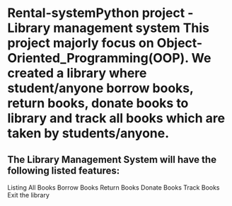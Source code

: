 # Rental-systemPython project - Library management system This project majorly focus on Object-Oriented_Programming(OOP). We created a library where student/anyone borrow books, return books, donate books to library and track all books which are taken by students/anyone.

## The Library Management System will have the following listed features:
    
Listing All Books
Borrow Books
Return Books
Donate Books
Track Books
Exit the library

